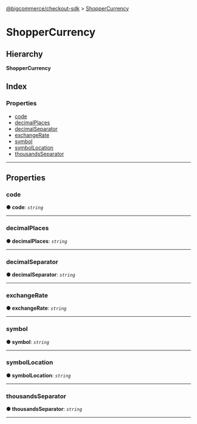 [@bigcommerce/checkout-sdk](../README.md) > [ShopperCurrency](../interfaces/shoppercurrency.md)

# ShopperCurrency

## Hierarchy

**ShopperCurrency**

## Index

### Properties

* [code](shoppercurrency.md#code)
* [decimalPlaces](shoppercurrency.md#decimalplaces)
* [decimalSeparator](shoppercurrency.md#decimalseparator)
* [exchangeRate](shoppercurrency.md#exchangerate)
* [symbol](shoppercurrency.md#symbol)
* [symbolLocation](shoppercurrency.md#symbollocation)
* [thousandsSeparator](shoppercurrency.md#thousandsseparator)

---

## Properties

<a id="code"></a>

###  code

**● code**: *`string`*

___
<a id="decimalplaces"></a>

###  decimalPlaces

**● decimalPlaces**: *`string`*

___
<a id="decimalseparator"></a>

###  decimalSeparator

**● decimalSeparator**: *`string`*

___
<a id="exchangerate"></a>

###  exchangeRate

**● exchangeRate**: *`string`*

___
<a id="symbol"></a>

###  symbol

**● symbol**: *`string`*

___
<a id="symbollocation"></a>

###  symbolLocation

**● symbolLocation**: *`string`*

___
<a id="thousandsseparator"></a>

###  thousandsSeparator

**● thousandsSeparator**: *`string`*

___

